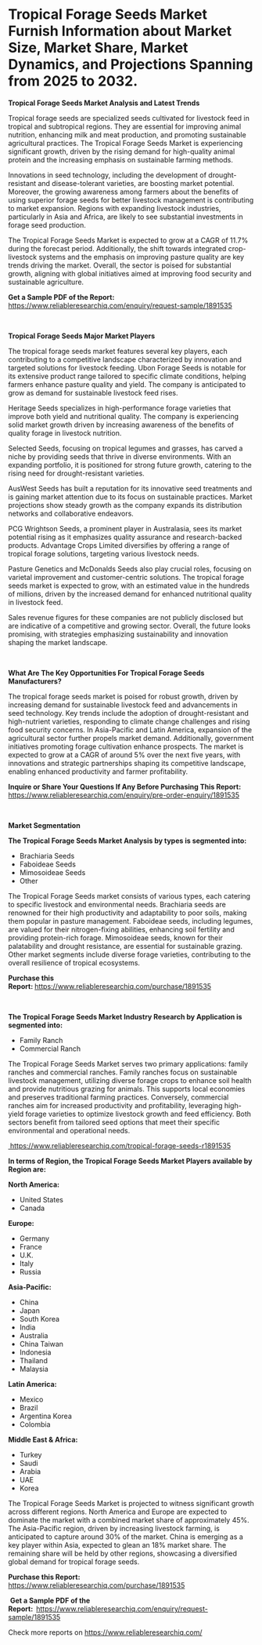 <p><h1>Tropical Forage Seeds Market Furnish Information about Market Size, Market Share, Market Dynamics, and Projections Spanning from 2025 to 2032.</h1></p><p><strong>Tropical Forage Seeds Market Analysis and Latest Trends</strong></p>
<p><p>Tropical forage seeds are specialized seeds cultivated for livestock feed in tropical and subtropical regions. They are essential for improving animal nutrition, enhancing milk and meat production, and promoting sustainable agricultural practices. The Tropical Forage Seeds Market is experiencing significant growth, driven by the rising demand for high-quality animal protein and the increasing emphasis on sustainable farming methods.</p><p>Innovations in seed technology, including the development of drought-resistant and disease-tolerant varieties, are boosting market potential. Moreover, the growing awareness among farmers about the benefits of using superior forage seeds for better livestock management is contributing to market expansion. Regions with expanding livestock industries, particularly in Asia and Africa, are likely to see substantial investments in forage seed production.</p><p>The Tropical Forage Seeds Market is expected to grow at a CAGR of 11.7% during the forecast period. Additionally, the shift towards integrated crop-livestock systems and the emphasis on improving pasture quality are key trends driving the market. Overall, the sector is poised for substantial growth, aligning with global initiatives aimed at improving food security and sustainable agriculture.</p></p>
<p><strong>Get a Sample PDF of the Report:&nbsp;</strong> <a href="https://www.reliableresearchiq.com/enquiry/request-sample/1891535?utm_campaign=1842&utm_medium=2&utm_source=Github&utm_content=ia&utm_term=14012025&utm_id=tropical-forage-seeds">https://www.reliableresearchiq.com/enquiry/request-sample/1891535</a></p>
<p>&nbsp;</p>
<p><strong>Tropical Forage Seeds Major Market Players</strong></p>
<p><p>The tropical forage seeds market features several key players, each contributing to a competitive landscape characterized by innovation and targeted solutions for livestock feeding. Ubon Forage Seeds is notable for its extensive product range tailored to specific climate conditions, helping farmers enhance pasture quality and yield. The company is anticipated to grow as demand for sustainable livestock feed rises.</p><p>Heritage Seeds specializes in high-performance forage varieties that improve both yield and nutritional quality. The company is experiencing solid market growth driven by increasing awareness of the benefits of quality forage in livestock nutrition. </p><p>Selected Seeds, focusing on tropical legumes and grasses, has carved a niche by providing seeds that thrive in diverse environments. With an expanding portfolio, it is positioned for strong future growth, catering to the rising need for drought-resistant varieties.</p><p>AusWest Seeds has built a reputation for its innovative seed treatments and is gaining market attention due to its focus on sustainable practices. Market projections show steady growth as the company expands its distribution networks and collaborative endeavors.</p><p>PCG Wrightson Seeds, a prominent player in Australasia, sees its market potential rising as it emphasizes quality assurance and research-backed products. Advantage Crops Limited diversifies by offering a range of tropical forage solutions, targeting various livestock needs.</p><p>Pasture Genetics and McDonalds Seeds also play crucial roles, focusing on varietal improvement and customer-centric solutions. The tropical forage seeds market is expected to grow, with an estimated value in the hundreds of millions, driven by the increased demand for enhanced nutritional quality in livestock feed. </p><p>Sales revenue figures for these companies are not publicly disclosed but are indicative of a competitive and growing sector. Overall, the future looks promising, with strategies emphasizing sustainability and innovation shaping the market landscape.</p></p>
<p>&nbsp;</p>
<p><strong>What Are The Key Opportunities For Tropical Forage Seeds Manufacturers?</strong></p>
<p><p>The tropical forage seeds market is poised for robust growth, driven by increasing demand for sustainable livestock feed and advancements in seed technology. Key trends include the adoption of drought-resistant and high-nutrient varieties, responding to climate change challenges and rising food security concerns. In Asia-Pacific and Latin America, expansion of the agricultural sector further propels market demand. Additionally, government initiatives promoting forage cultivation enhance prospects. The market is expected to grow at a CAGR of around 5% over the next five years, with innovations and strategic partnerships shaping its competitive landscape, enabling enhanced productivity and farmer profitability.</p></p>
<p><strong>Inquire or Share Your Questions If Any Before Purchasing This Report:</strong> <a href="https://www.reliableresearchiq.com/enquiry/pre-order-enquiry/1891535?utm_campaign=1842&utm_medium=2&utm_source=Github&utm_content=ia&utm_term=14012025&utm_id=tropical-forage-seeds">https://www.reliableresearchiq.com/enquiry/pre-order-enquiry/1891535</a></p>
<p>&nbsp;</p>
<p><strong>Market Segmentation</strong></p>
<p><strong>The Tropical Forage Seeds Market Analysis by types is segmented into:</strong></p>
<p><ul><li>Brachiaria Seeds</li><li>Faboideae Seeds</li><li>Mimosoideae Seeds</li><li>Other</li></ul></p>
<p><p>The Tropical Forage Seeds market consists of various types, each catering to specific livestock and environmental needs. Brachiaria seeds are renowned for their high productivity and adaptability to poor soils, making them popular in pasture management. Faboideae seeds, including legumes, are valued for their nitrogen-fixing abilities, enhancing soil fertility and providing protein-rich forage. Mimosoideae seeds, known for their palatability and drought resistance, are essential for sustainable grazing. Other market segments include diverse forage varieties, contributing to the overall resilience of tropical ecosystems.</p></p>
<p><strong>Purchase this Report:&nbsp;</strong><a href="https://www.reliableresearchiq.com/purchase/1891535?utm_campaign=1842&utm_medium=2&utm_source=Github&utm_content=ia&utm_term=14012025&utm_id=tropical-forage-seeds">https://www.reliableresearchiq.com/purchase/1891535</a></p>
<p>&nbsp;</p>
<p><strong>The Tropical Forage Seeds Market Industry Research by Application is segmented into:</strong></p>
<p><ul><li>Family Ranch</li><li>Commercial Ranch</li></ul></p>
<p><p>The Tropical Forage Seeds Market serves two primary applications: family ranches and commercial ranches. Family ranches focus on sustainable livestock management, utilizing diverse forage crops to enhance soil health and provide nutritious grazing for animals. This supports local economies and preserves traditional farming practices. Conversely, commercial ranches aim for increased productivity and profitability, leveraging high-yield forage varieties to optimize livestock growth and feed efficiency. Both sectors benefit from tailored seed options that meet their specific environmental and operational needs.</p></p>
<p><a href="https://www.reliableresearchiq.com/tropical-forage-seeds-r1891535?utm_campaign=1842&utm_medium=2&utm_source=Github&utm_content=ia&utm_term=14012025&utm_id=tropical-forage-seeds">&nbsp;https://www.reliableresearchiq.com/tropical-forage-seeds-r1891535</a></p>
<p><strong>In terms of Region, the Tropical Forage Seeds Market Players available by Region are:</strong></p>
<p>
    <p> <strong> North America: </strong>
        <ul>
            <li>United States</li>
            <li>Canada</li>
        </ul>
        </p> 
    <p> <strong> Europe: </strong>
        <ul>
            <li>Germany</li>
            <li>France</li>
            <li>U.K.</li>
            <li>Italy</li>
            <li>Russia</li>
        </ul>
        </p> 
    <p> <strong> Asia-Pacific: </strong>
        <ul>
            <li>China</li>
            <li>Japan</li>
            <li>South Korea</li>
            <li>India</li>
            <li>Australia</li>
            <li>China Taiwan</li>
            <li>Indonesia</li>
            <li>Thailand</li>
            <li>Malaysia</li>
        </ul>
        </p> 
    <p> <strong> Latin America: </strong>
        <ul>
            <li>Mexico</li>
            <li>Brazil</li>
            <li>Argentina Korea</li>
            <li>Colombia</li>
        </ul>
        </p> 
    <p> <strong> Middle East & Africa: </strong>
        <ul>
            <li>Turkey</li>
            <li>Saudi</li>
            <li>Arabia</li>
            <li>UAE</li>
            <li>Korea</li>
        </ul>
    </p>
    </p>
<p><p>The Tropical Forage Seeds Market is projected to witness significant growth across different regions. North America and Europe are expected to dominate the market with a combined market share of approximately 45%. The Asia-Pacific region, driven by increasing livestock farming, is anticipated to capture around 30% of the market. China is emerging as a key player within Asia, expected to glean an 18% market share. The remaining share will be held by other regions, showcasing a diversified global demand for tropical forage seeds.</p></p>
<p><strong>Purchase this Report: </strong><a href="https://www.reliableresearchiq.com/purchase/1891535?utm_campaign=1842&utm_medium=2&utm_source=Github&utm_content=ia&utm_term=14012025&utm_id=tropical-forage-seeds">https://www.reliableresearchiq.com/purchase/1891535</a></p>
<p>&nbsp;<strong>Get a Sample PDF of the Report:&nbsp;&nbsp;</strong><a href="https://www.reliableresearchiq.com/enquiry/request-sample/1891535?utm_campaign=1842&utm_medium=2&utm_source=Github&utm_content=ia&utm_term=14012025&utm_id=tropical-forage-seeds">https://www.reliableresearchiq.com/enquiry/request-sample/1891535</a></p>
<p><strong></strong></p>
<p>Check more reports on <a href="https://www.reliableresearchiq.com/?utm_campaign=1842&utm_medium=2&utm_source=Github&utm_content=ia&utm_term=14012025&utm_id=tropical-forage-seeds">https://www.reliableresearchiq.com/</a></p>